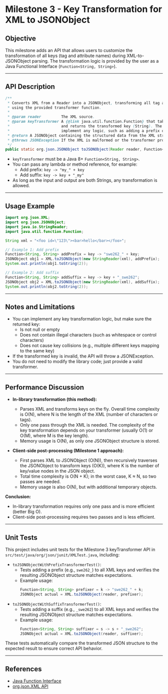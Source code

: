 # Milestone 3 - Key Transformation for XML to JSONObject

## Objective

This milestone adds an API that allows users to customize the transformation of all keys (tag and attribute names) during XML-to-JSONObject parsing. The transformation logic is provided by the user as a Java Functional Interface (`Function<String, String>`).

---

## API Description

```java
/**
 * Converts XML from a Reader into a JSONObject, transforming all tag and attribute keys
 * using the provided transformer function.
 *
 * @param reader         The XML source.
 * @param keyTransformer A {@link java.util.function.Function} that takes a key (String)
 *                       and returns the transformed key (String). The transformer can
 *                       implement any logic, such as adding a prefix or suffix.
 * @return A JSONObject containing the structured data from the XML string, with all keys transformed.
 * @throws JSONException If the XML is malformed or the transformer produces invalid keys.
 */
public static org.json.JSONObject toJSONObject(Reader reader, Function<String, String> keyTransformer)
```

- `keyTransformer` must be a Java 8+ `Function<String, String>`.
- You can pass any lambda or method reference, for example:
  - Add prefix: `key -> "my_" + key`
  - Add suffix: `key -> key + "_my"`
- As long as the input and output are both Strings, any transformation is allowed.

---

## Usage Example

```java
import org.json.XML;
import org.json.JSONObject;
import java.io.StringReader;
import java.util.function.Function;

String xml = "<foo id=\"123\"><bar>hello</bar></foo>";

// Example 1: Add prefix
Function<String, String> addPrefix = key -> "swe262_" + key;
JSONObject obj1 = XML.toJSONObject(new StringReader(xml), addPrefix);
System.out.println(obj1.toString(2));

// Example 2: Add suffix
Function<String, String> addSuffix = key -> key + "_swe262";
JSONObject obj2 = XML.toJSONObject(new StringReader(xml), addSuffix);
System.out.println(obj2.toString(2));
```

---

## Notes and Limitations

- You can implement any key transformation logic, but make sure the returned key:
  - Is not null or empty
  - Does not contain illegal characters (such as whitespace or control characters)
  - Does not cause key collisions (e.g., multiple different keys mapping to the same key)
- If the transformed key is invalid, the API will throw a JSONException.
- You do not need to modify the library code; just provide a valid transformer.

---

## Performance Discussion

- **In-library transformation (this method):**
  - Parses XML and transforms keys on the fly. Overall time complexity is O(N), where N is the length of the XML (number of characters or tags).
  - Only one pass through the XML is needed. The complexity of the key transformation depends on your transformer (usually O(1) or O(M), where M is the key length).
  - Memory usage is O(N), as only one JSONObject structure is stored.

- **Client-side post-processing (Milestone 1 approach):**
  - First parses XML to JSONObject (O(N)), then recursively traverses the JSONObject to transform keys (O(K)), where K is the number of key/value nodes in the JSON object.
  - Total time complexity is O(N + K); in the worst case, K ≈ N, so two passes are needed.
  - Memory usage is also O(N), but with additional temporary objects.

**Conclusion:**
- In-library transformation requires only one pass and is more efficient (better Big O).
- Client-side post-processing requires two passes and is less efficient.

---

## Unit Tests

This project includes unit tests for the Milestone 3 keyTransformer API in `src/test/java/org/json/junit/XMLTest.java`, including:

- `toJSONObjectWithPrefixTransformerTest()`:
  - Tests adding a prefix (e.g., `swe262_`) to all XML keys and verifies the resulting JSONObject structure matches expectations.
  - Example usage:
    ```java
    Function<String, String> prefixer = k -> "swe262_" + k;
    JSONObject actual = XML.toJSONObject(reader, prefixer);
    ```
- `toJSONObjectWithSuffixTransformerTest()`:
  - Tests adding a suffix (e.g., `_swe262`) to all XML keys and verifies the resulting JSONObject structure matches expectations.
  - Example usage:
    ```java
    Function<String, String> suffixer = s -> s + "_swe262";
    JSONObject actual = XML.toJSONObject(reader, suffixer);
    ```

These tests automatically compare the transformed JSON structure to the expected result to ensure correct API behavior.

---

## References
- [Java Function Interface](https://docs.oracle.com/javase/8/docs/api/java/util/function/Function.html)
- [org.json.XML API](https://github.com/stleary/JSON-java)

